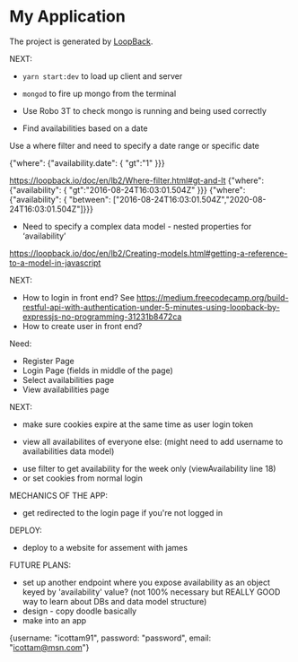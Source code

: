 # My Application

The project is generated by [LoopBack](http://loopback.io).

NEXT:

* `yarn start:dev` to load up client and server
* `mongod` to fire up mongo from the terminal
* Use Robo 3T to check mongo is running and being used correctly

* Find availabilities based on a date

Use a where filter and need to specify a date range or specific date

{"where": {"availability.date": { "gt":"1" }}}

https://loopback.io/doc/en/lb2/Where-filter.html#gt-and-lt
{"where": {"availability": { "gt":"2016-08-24T16:03:01.504Z" }}}
{"where": {"availability": { "between": ["2016-08-24T16:03:01.504Z","2020-08-24T16:03:01.504Z"]}}}

* Need to specify a complex data model - nested properties for ‘availability’

https://loopback.io/doc/en/lb2/Creating-models.html#getting-a-reference-to-a-model-in-javascript


NEXT:

- How to login in front end?
See https://medium.freecodecamp.org/build-restful-api-with-authentication-under-5-minutes-using-loopback-by-expressjs-no-programming-31231b8472ca
- How to create user in front end?

Need:

* Register Page
* Login Page
(fields in middle of the page)
* Select availabilities page
* View availabilities page

NEXT:
* make sure cookies expire at the same time as user login token
- view all availabilites of everyone else:
(might need to add username to availabilities data model)
* use filter to get availability for the week only (viewAvailability line 18)
* or set cookies from normal login

MECHANICS OF THE APP:
- get redirected to the login page if you're not logged in

DEPLOY:
- deploy to a website for assement with james

FUTURE PLANS:
- set up another endpoint where you expose availability as an object keyed by 'availability' value?
(not 100% necessary but REALLY GOOD way to learn about DBs and data model structure)
- design - copy doodle basically
- make into an app




{username: "icottam91", password: "password", email: "icottam@msn.com"}